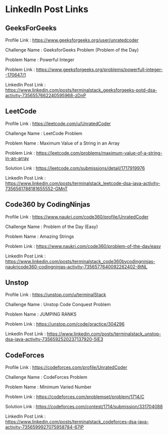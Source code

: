 # LinkedIn Post Links

## GeeksForGeeks

Profile Link : https://www.geeksforgeeks.org/user/unratedcoder

Challenge Name : GeeksforGeeks Problem (Problem of the Day)

Problem Name : Powerful Integer

Problem Link : https://www.geeksforgeeks.org/problems/powerfull-integer--170647/1

LinkedIn Post Link : https://www.linkedin.com/posts/terminalstack_geeksforgeeks-potd-dsa-activity-7356557662240595968-zDnP

## LeetCode

Profile Link : https://leetcode.com/u/UnratedCoder

Challenge Name : LeetCode Problem

Problem Name : Maximum Value of a String in an Array

Problem Link : https://leetcode.com/problems/maximum-value-of-a-string-in-an-array

Solution Link : https://leetcode.com/submissions/detail/1717919976

LinkedIn Post Link : https://www.linkedin.com/posts/terminalstack_leetcode-dsa-java-activity-7356561788181655552-GMnT

## Code360 by CodingNinjas

Profile Link : https://www.naukri.com/code360/profile/UnratedCoder

Challenge Name : Problem of the Day (Easy)

Problem Name : Amazing Strings

Problem Link : https://www.naukri.com/code360/problem-of-the-day/easy

LinkedIn Post Link : https://www.linkedin.com/posts/terminalstack_code360bycodingninjas-naukricode360-codingninjas-activity-7356577640092262402-8tNL

## Unstop

Profile Link : https://unstop.com/u/terminalStack

Challenge Name : Unstop Code Conquest Problem

Problem Name : JUMPING RANKS

Problem Link : https://unstop.com/code/practice/304296

LinkedIn Post Link : https://www.linkedin.com/posts/terminalstack_unstop-dsa-java-activity-7356592520237137920-5IE3

## CodeForces

Profile Link : https://codeforces.com/profile/UnratedCoder

Challenge Name : CodeForces Problem

Problem Name : Minimum Varied Number

Problem Link : https://codeforces.com/problemset/problem/1714/C

Solution Link : https://codeforces.com/contest/1714/submission/331704088

LinkedIn Post Link : https://www.linkedin.com/posts/terminalstack_codeforces-dsa-java-activity-7356599927075958784-67IP
